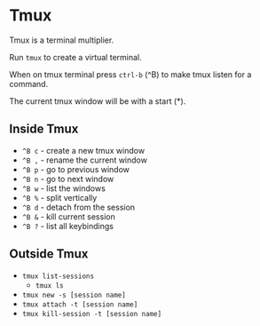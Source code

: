 # Tmux

Tmux is a terminal multiplier.

Run `tmux` to create a virtual terminal.

When on tmux terminal press `ctrl-b` (^B) to make tmux listen for a command.

The current tmux window will be with a start (*).

## Inside Tmux
* `^B c` - create a new tmux window
* `^B ,` - rename the current window
* `^B p` - go to previous window
* `^B n` - go to next window
* `^B w` - list the windows
* `^B %` - split vertically
* `^B d` - detach from the session
* `^B &` - kill current session
* `^B ?` - list all keybindings

## Outside Tmux
* `tmux list-sessions`
  * `tmux ls`
* `tmux new -s [session name]`
* `tmux attach -t [session name]`
* `tmux kill-session -t [session name]`
